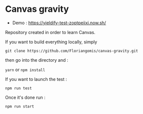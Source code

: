 # Canvas gravity 

* Demo : https://yieldify-test-zoptpeiixi.now.sh/

Repository created in order to learn Canvas.

If you want to build everything locally, simply 

`git clone https://github.com/Floriangomis/canvas-gravity.git`

then go into the directory and :

`yarn` or `npm install` 

If you want to launch the test : 

`npm run test`

Once it's done run :

`npm run start`

